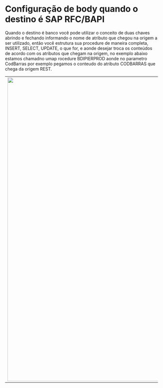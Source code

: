 # Configuração de body quando o destino é SAP RFC/BAPI

Quando o destino é banco você pode utilizar o conceito de duas chaves abrindo e fechando informando o nome de atributo que chegou na origem a ser utilizado, então você estrutura sua procedure de maneira completa, INSERT, SELECT, UPDATE, o que for, e aonde desejar troca os conteúdos de acordo com os atributos que chegam na origem, no exemplo abaixo estamos chamadno umap rocedure BDIPIERPROD aonde no parametro CodBarras por exemplo pegamos o conteudo do atributo CODBARRAS que chega da origem REST.

<table>
  <tr>
    <td align="center">
      <img src="/n4link-wiki/assets/telas_n4link/bodybanco.png" width="1000"/>
    </td>
  </tr>
</table>